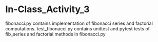 # In-Class_Activity_3
fibonacci.py contains implementation of fibonacci series and factorial computations.
test_fibonacci.py contains unittest and pytest tests of fib_series and factorial methods in fibonacci.py
